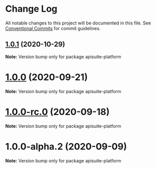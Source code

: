 # Change Log

All notable changes to this project will be documented in this file.
See [Conventional Commits](https://conventionalcommits.org) for commit guidelines.

## [1.0.1](https://github.com/Cloudoki/APISuite/compare/apisuite-platform@1.0.0-rc.1...apisuite-platform@1.0.1) (2020-10-29)

**Note:** Version bump only for package apisuite-platform





# [1.0.0](https://github.com/Cloudoki/APISuite/compare/apisuite-platform@1.0.0-rc.0...apisuite-platform@1.0.0) (2020-09-21)

**Note:** Version bump only for package apisuite-platform





# [1.0.0-rc.0](https://github.com/Cloudoki/APISuite/compare/apisuite-platform@1.0.0-alpha.2...apisuite-platform@1.0.0-rc.0) (2020-09-18)

**Note:** Version bump only for package apisuite-platform





# 1.0.0-alpha.2 (2020-09-09)

**Note:** Version bump only for package apisuite-platform
